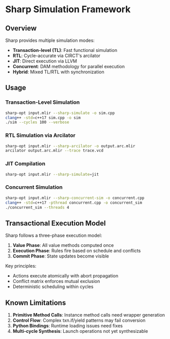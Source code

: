# Sharp Simulation Framework

## Overview

Sharp provides multiple simulation modes:
- **Transaction-level (TL)**: Fast functional simulation
- **RTL**: Cycle-accurate via CIRCT's arcilator  
- **JIT**: Direct execution via LLVM
- **Concurrent**: DAM methodology for parallel execution
- **Hybrid**: Mixed TL/RTL with synchronization

## Usage

### Transaction-Level Simulation
```bash
sharp-opt input.mlir --sharp-simulate -o sim.cpp
clang++ -std=c++17 sim.cpp -o sim
./sim --cycles 100 --verbose
```

### RTL Simulation via Arcilator
```bash
sharp-opt input.mlir --sharp-arcilator -o output.arc.mlir
arcilator output.arc.mlir --trace trace.vcd
```

### JIT Compilation
```bash
sharp-opt input.mlir --sharp-simulate=jit
```

### Concurrent Simulation
```bash
sharp-opt input.mlir --sharp-concurrent-sim -o concurrent.cpp
clang++ -std=c++17 -pthread concurrent.cpp -o concurrent_sim
./concurrent_sim --threads 4
```

## Transactional Execution Model

Sharp follows a three-phase execution model:

1. **Value Phase**: All value methods computed once
2. **Execution Phase**: Rules fire based on schedule and conflicts  
3. **Commit Phase**: State updates become visible

Key principles:
- Actions execute atomically with abort propagation
- Conflict matrix enforces mutual exclusion
- Deterministic scheduling within cycles


## Known Limitations

1. **Primitive Method Calls**: Instance method calls need wrapper generation
2. **Control Flow**: Complex txn.if/yield patterns may fail conversion
3. **Python Bindings**: Runtime loading issues need fixes
4. **Multi-cycle Synthesis**: Launch operations not yet synthesizable